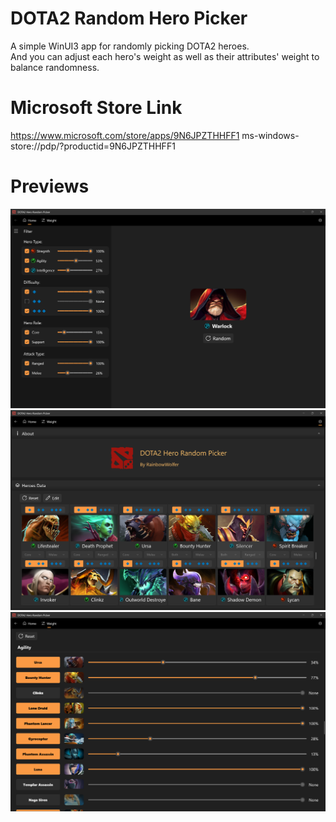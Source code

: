 # DOTA2 Random Hero Picker
A simple WinUI3 app for randomly picking DOTA2 heroes.
<br/>
And you can adjust each hero's weight as well as their attributes' weight to balance randomness.

# Microsoft Store Link
https://www.microsoft.com/store/apps/9N6JPZTHHFF1
ms-windows-store://pdp/?productid=9N6JPZTHHFF1

# Previews
<img src="Screenshots\Screenshot1.png"/>
<img src="Screenshots\Screenshot2.png"/>
<img src="Screenshots\Screenshot3.png"/>
